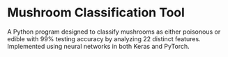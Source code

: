 # Mushroom Classification Tool
A Python program designed to classify mushrooms as either poisonous or edible with 99% testing accuracy by analyzing 22 distinct features. Implemented using neural networks in both Keras and PyTorch.
